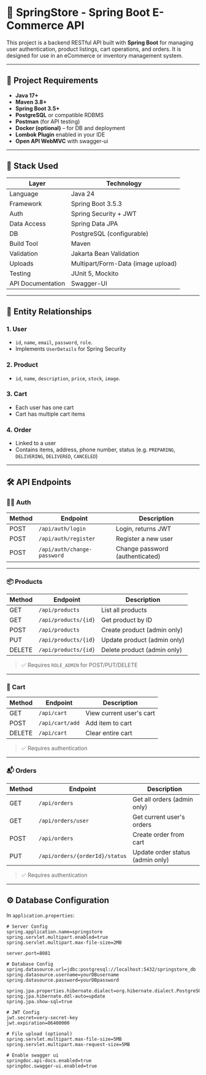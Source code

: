 # 🛒 SpringStore - Spring Boot E-Commerce API

This project is a backend RESTful API built with **Spring Boot** for managing user authentication, product listings, cart operations, and orders. It is designed for use in an eCommerce or inventory management system.

---

## 🚀 Project Requirements

- **Java 17+**
- **Maven 3.8+**
- **Spring Boot 3.5+**
- **PostgreSQL** or compatible RDBMS
- **Postman** (for API testing)
- **Docker (optional)** – for DB and deployment
- **Lombok Plugin** enabled in your IDE
- **Open API WebMVC** with swagger-ui

---

## 🧰 Stack Used

| Layer             | Technology                         |
|-------------------|------------------------------------|
| Language          | Java 24                            |
| Framework         | Spring Boot 3.5.3                  |
| Auth              | Spring Security + JWT              |
| Data Access       | Spring Data JPA                    |
| DB                | PostgreSQL (configurable)          |
| Build Tool        | Maven                              |
| Validation        | Jakarta Bean Validation            |
| Uploads           | Multipart/Form-Data (image upload) |
| Testing           | JUnit 5, Mockito                   |
| API Documentation | Swagger-UI                         |

---

## 🔗 Entity Relationships

### 1. **User**
- `id`, `name`, `email`, `password`, `role`.
- Implements `UserDetails` for Spring Security

### 2. **Product**
- `id`, `name`, `description`, `price`, `stock`, `image`.

### 3. **Cart**
- Each user has one cart
- Cart has multiple cart items

### 4. **Order**
- Linked to a user
- Contains items, address, phone number, status (e.g. `PREPARING`, `DELIVERING`, `DELIVERED`, `CANCELED`)

---

## 🛠️ API Endpoints

### 🧑‍💼 Auth

| Method | Endpoint             | Description        |
|--------|----------------------|--------------------|
| POST   | `/api/auth/login`    | Login, returns JWT |
| POST   | `/api/auth/register` | Register a new user|
| POST   | `/api/auth/change-password` | Change password (authenticated) |

---

### 📦 Products

| Method | Endpoint                   | Description                  |
|--------|----------------------------|------------------------------|
| GET    | `/api/products`            | List all products            |
| GET    | `/api/products/{id}`       | Get product by ID            |
| POST   | `/api/products`            | Create product (admin only)  |
| PUT    | `/api/products/{id}`       | Update product (admin only)  |
| DELETE | `/api/products/{id}`       | Delete product (admin only)  |

> ✅ Requires `ROLE_ADMIN` for POST/PUT/DELETE

---

### 🛒 Cart

| Method | Endpoint          | Description                  |
|--------|-------------------|------------------------------|
| GET    | `/api/cart`       | View current user's cart     |
| POST   | `/api/cart/add`   | Add item to cart             |
| DELETE | `/api/cart`       | Clear entire cart            |

> ✅ Requires authentication

---

### 📬 Orders

| Method | Endpoint                        | Description                      |
|--------|----------------------------------|----------------------------------|
| GET    | `/api/orders`                   | Get all orders (admin only)      |
| GET    | `/api/orders/user`             | Get current user's orders        |
| POST   | `/api/orders`                  | Create order from cart           |
| PUT    | `/api/orders/{orderId}/status` | Update order status (admin only) |

> ✅ Requires authentication

---

## ⚙️ Database Configuration

In `application.properties`:

```properties
# Server Config
spring.application.name=springstore
spring.servlet.multipart.enabled=true
spring.servlet.multipart.max-file-size=2MB

server.port=8081

# Database Config
spring.datasource.url=jdbc:postgresql://localhost:5432/springstore_db
spring.datasource.username=yourDBusername
spring.datasource.password=yourDBpassword

spring.jpa.properties.hibernate.dialect=org.hibernate.dialect.PostgreSQLDialect
spring.jpa.hibernate.ddl-auto=update
spring.jpa.show-sql=true

# JWT Config
jwt.secret=very-secret-key
jwt.expiration=86400000

# File upload (optional)
spring.servlet.multipart.max-file-size=5MB
spring.servlet.multipart.max-request-size=5MB

# Enable swagger ui
springdoc.api-docs.enabled=true
springdoc.swagger-ui.enabled=true

